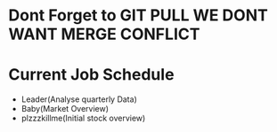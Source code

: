 # Dont Forget to GIT PULL WE DONT WANT MERGE CONFLICT 
# Current Job Schedule
+ Leader(Analyse quarterly Data)
+ Baby(Market Overview)
+ plzzzkillme(Initial stock overview)

